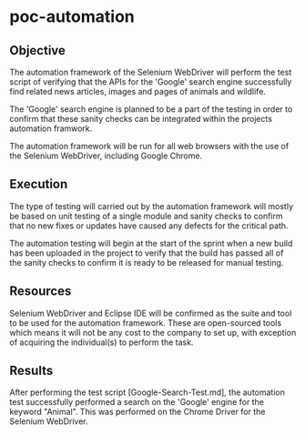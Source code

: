 # poc-automation

## Objective

The automation framework of the Selenium WebDriver will perform the test script of verifying that the APIs for the 'Google' search engine successfully find related news articles, images and pages of animals and wildlife.

The 'Google' search engine is planned to be a part of the testing in order to confirm that these sanity checks can be integrated within the projects automation framwork.

The automation framework will be run for all web browsers with the use of the Selenium WebDriver, including Google Chrome.

## Execution

The type of testing will carried out by the automation framework will mostly be based on unit testing of a single module and sanity checks to confirm that no new fixes or updates have caused any defects for the critical path.

The automation testing will begin at the start of the sprint when a new build has been uploaded in the project to verify that the build has passed all of the sanity checks to confirm it is ready to be released for manual testing.

## Resources

Selenium WebDriver and Eclipse IDE will be confirmed as the suite and tool to be used for the automation framework. These are open-sourced tools which means it will not be any cost to the company to set up, with exception of acquiring the individual(s) to perform the task. 

## Results

After performing the test script [Google-Search-Test.md], the automation test successfully performed a search on the 'Google' engine for the keyword "Animal". This was performed on the Chrome Driver for the Selenium WebDriver.
